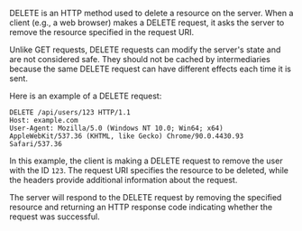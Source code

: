 DELETE is an HTTP method used to delete a resource on the server. When a client (e.g., a web browser) makes a DELETE request, it asks the server to remove the resource specified in the request URI.

Unlike GET requests, DELETE requests can modify the server's state and are not considered safe. They should not be cached by intermediaries because the same DELETE request can have different effects each time it is sent.

Here is an example of a DELETE request:

```
DELETE /api/users/123 HTTP/1.1
Host: example.com
User-Agent: Mozilla/5.0 (Windows NT 10.0; Win64; x64) AppleWebKit/537.36 (KHTML, like Gecko) Chrome/90.0.4430.93 Safari/537.36
```

In this example, the client is making a DELETE request to remove the user with the ID `123`. The request URI specifies the resource to be deleted, while the headers provide additional information about the request.

The server will respond to the DELETE request by removing the specified resource and returning an HTTP response code indicating whether the request was successful.